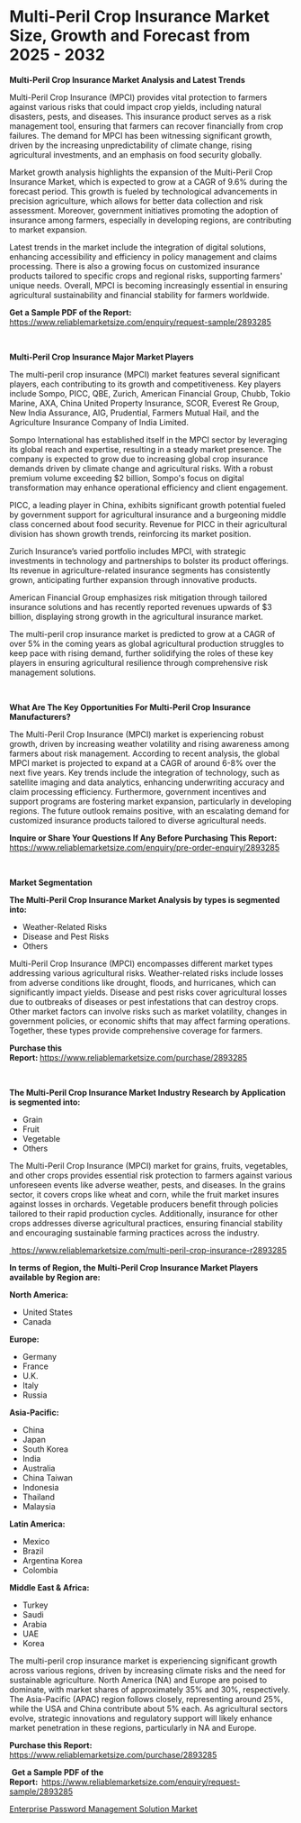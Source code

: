 <p><h1>Multi-Peril Crop Insurance Market Size, Growth and Forecast from 2025 - 2032</h1></p><p><strong>Multi-Peril Crop Insurance Market Analysis and Latest Trends</strong></p>
<p><p>Multi-Peril Crop Insurance (MPCI) provides vital protection to farmers against various risks that could impact crop yields, including natural disasters, pests, and diseases. This insurance product serves as a risk management tool, ensuring that farmers can recover financially from crop failures. The demand for MPCI has been witnessing significant growth, driven by the increasing unpredictability of climate change, rising agricultural investments, and an emphasis on food security globally.</p><p>Market growth analysis highlights the expansion of the Multi-Peril Crop Insurance Market, which is expected to grow at a CAGR of 9.6% during the forecast period. This growth is fueled by technological advancements in precision agriculture, which allows for better data collection and risk assessment. Moreover, government initiatives promoting the adoption of insurance among farmers, especially in developing regions, are contributing to market expansion.</p><p>Latest trends in the market include the integration of digital solutions, enhancing accessibility and efficiency in policy management and claims processing. There is also a growing focus on customized insurance products tailored to specific crops and regional risks, supporting farmers' unique needs. Overall, MPCI is becoming increasingly essential in ensuring agricultural sustainability and financial stability for farmers worldwide.</p></p>
<p><strong>Get a Sample PDF of the Report:&nbsp;</strong> <a href="https://www.reliablemarketsize.com/enquiry/request-sample/2893285?utm_campaign=2442&utm_medium=2&utm_source=Github&utm_content=ia&utm_term=15032025&utm_id=multi-peril-crop-insurance">https://www.reliablemarketsize.com/enquiry/request-sample/2893285</a></p>
<p>&nbsp;</p>
<p><strong>Multi-Peril Crop Insurance Major Market Players</strong></p>
<p><p>The multi-peril crop insurance (MPCI) market features several significant players, each contributing to its growth and competitiveness. Key players include Sompo, PICC, QBE, Zurich, American Financial Group, Chubb, Tokio Marine, AXA, China United Property Insurance, SCOR, Everest Re Group, New India Assurance, AIG, Prudential, Farmers Mutual Hail, and the Agriculture Insurance Company of India Limited.</p><p>Sompo International has established itself in the MPCI sector by leveraging its global reach and expertise, resulting in a steady market presence. The company is expected to grow due to increasing global crop insurance demands driven by climate change and agricultural risks. With a robust premium volume exceeding $2 billion, Sompo's focus on digital transformation may enhance operational efficiency and client engagement.</p><p>PICC, a leading player in China, exhibits significant growth potential fueled by government support for agricultural insurance and a burgeoning middle class concerned about food security. Revenue for PICC in their agricultural division has shown growth trends, reinforcing its market position.</p><p>Zurich Insurance’s varied portfolio includes MPCI, with strategic investments in technology and partnerships to bolster its product offerings. Its revenue in agriculture-related insurance segments has consistently grown, anticipating further expansion through innovative products.</p><p>American Financial Group emphasizes risk mitigation through tailored insurance solutions and has recently reported revenues upwards of $3 billion, displaying strong growth in the agricultural insurance market.</p><p>The multi-peril crop insurance market is predicted to grow at a CAGR of over 5% in the coming years as global agricultural production struggles to keep pace with rising demand, further solidifying the roles of these key players in ensuring agricultural resilience through comprehensive risk management solutions.</p></p>
<p>&nbsp;</p>
<p><strong>What Are The Key Opportunities For Multi-Peril Crop Insurance Manufacturers?</strong></p>
<p><p>The Multi-Peril Crop Insurance (MPCI) market is experiencing robust growth, driven by increasing weather volatility and rising awareness among farmers about risk management. According to recent analysis, the global MPCI market is projected to expand at a CAGR of around 6-8% over the next five years. Key trends include the integration of technology, such as satellite imaging and data analytics, enhancing underwriting accuracy and claim processing efficiency. Furthermore, government incentives and support programs are fostering market expansion, particularly in developing regions. The future outlook remains positive, with an escalating demand for customized insurance products tailored to diverse agricultural needs.</p></p>
<p><strong>Inquire or Share Your Questions If Any Before Purchasing This Report:</strong> <a href="https://www.reliablemarketsize.com/enquiry/pre-order-enquiry/2893285?utm_campaign=2442&utm_medium=2&utm_source=Github&utm_content=ia&utm_term=15032025&utm_id=multi-peril-crop-insurance">https://www.reliablemarketsize.com/enquiry/pre-order-enquiry/2893285</a></p>
<p>&nbsp;</p>
<p><strong>Market Segmentation</strong></p>
<p><strong>The Multi-Peril Crop Insurance Market Analysis by types is segmented into:</strong></p>
<p><ul><li>Weather-Related Risks</li><li>Disease and Pest Risks</li><li>Others</li></ul></p>
<p><p>Multi-Peril Crop Insurance (MPCI) encompasses different market types addressing various agricultural risks. Weather-related risks include losses from adverse conditions like drought, floods, and hurricanes, which can significantly impact yields. Disease and pest risks cover agricultural losses due to outbreaks of diseases or pest infestations that can destroy crops. Other market factors can involve risks such as market volatility, changes in government policies, or economic shifts that may affect farming operations. Together, these types provide comprehensive coverage for farmers.</p></p>
<p><strong>Purchase this Report:&nbsp;</strong><a href="https://www.reliablemarketsize.com/purchase/2893285?utm_campaign=2442&utm_medium=2&utm_source=Github&utm_content=ia&utm_term=15032025&utm_id=multi-peril-crop-insurance">https://www.reliablemarketsize.com/purchase/2893285</a></p>
<p>&nbsp;</p>
<p><strong>The Multi-Peril Crop Insurance Market Industry Research by Application is segmented into:</strong></p>
<p><ul><li>Grain</li><li>Fruit</li><li>Vegetable</li><li>Others</li></ul></p>
<p><p>The Multi-Peril Crop Insurance (MPCI) market for grains, fruits, vegetables, and other crops provides essential risk protection to farmers against various unforeseen events like adverse weather, pests, and diseases. In the grains sector, it covers crops like wheat and corn, while the fruit market insures against losses in orchards. Vegetable producers benefit through policies tailored to their rapid production cycles. Additionally, insurance for other crops addresses diverse agricultural practices, ensuring financial stability and encouraging sustainable farming practices across the industry.</p></p>
<p><a href="https://www.reliablemarketsize.com/multi-peril-crop-insurance-r2893285?utm_campaign=2442&utm_medium=2&utm_source=Github&utm_content=ia&utm_term=15032025&utm_id=multi-peril-crop-insurance">&nbsp;https://www.reliablemarketsize.com/multi-peril-crop-insurance-r2893285</a></p>
<p><strong>In terms of Region, the Multi-Peril Crop Insurance Market Players available by Region are:</strong></p>
<p>
    <p> <strong> North America: </strong>
        <ul>
            <li>United States</li>
            <li>Canada</li>
        </ul>
        </p> 
    <p> <strong> Europe: </strong>
        <ul>
            <li>Germany</li>
            <li>France</li>
            <li>U.K.</li>
            <li>Italy</li>
            <li>Russia</li>
        </ul>
        </p> 
    <p> <strong> Asia-Pacific: </strong>
        <ul>
            <li>China</li>
            <li>Japan</li>
            <li>South Korea</li>
            <li>India</li>
            <li>Australia</li>
            <li>China Taiwan</li>
            <li>Indonesia</li>
            <li>Thailand</li>
            <li>Malaysia</li>
        </ul>
        </p> 
    <p> <strong> Latin America: </strong>
        <ul>
            <li>Mexico</li>
            <li>Brazil</li>
            <li>Argentina Korea</li>
            <li>Colombia</li>
        </ul>
        </p> 
    <p> <strong> Middle East & Africa: </strong>
        <ul>
            <li>Turkey</li>
            <li>Saudi</li>
            <li>Arabia</li>
            <li>UAE</li>
            <li>Korea</li>
        </ul>
    </p>
    </p>
<p><p>The multi-peril crop insurance market is experiencing significant growth across various regions, driven by increasing climate risks and the need for sustainable agriculture. North America (NA) and Europe are poised to dominate, with market shares of approximately 35% and 30%, respectively. The Asia-Pacific (APAC) region follows closely, representing around 25%, while the USA and China contribute about 5% each. As agricultural sectors evolve, strategic innovations and regulatory support will likely enhance market penetration in these regions, particularly in NA and Europe.</p></p>
<p><strong>Purchase this Report: </strong><a href="https://www.reliablemarketsize.com/purchase/2893285?utm_campaign=2442&utm_medium=2&utm_source=Github&utm_content=ia&utm_term=15032025&utm_id=multi-peril-crop-insurance">https://www.reliablemarketsize.com/purchase/2893285</a></p>
<p>&nbsp;<strong>Get a Sample PDF of the Report:&nbsp;&nbsp;</strong><a href="https://www.reliablemarketsize.com/enquiry/request-sample/2893285?utm_campaign=2442&utm_medium=2&utm_source=Github&utm_content=ia&utm_term=15032025&utm_id=multi-peril-crop-insurance">https://www.reliablemarketsize.com/enquiry/request-sample/2893285</a></p>
<p><strong></strong></p>
<p><p><a href="https://github.com/FahadAhmed223/Market-Research-Report-List-1/blob/main/enterprise-password-management-solution-market.md?utm_campaign=2442&utm_medium=2&utm_source=Github&utm_content=ia&utm_term=15032025&utm_id=multi-peril-crop-insurance">Enterprise Password Management Solution Market</a></p></p>